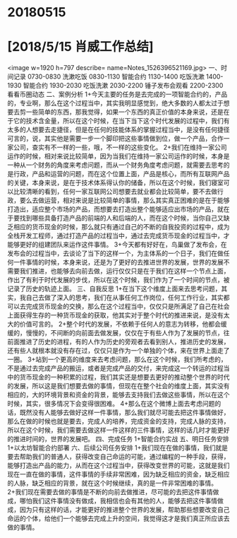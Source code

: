 # 20180515

# [2018/5/15 肖威工作总结]
<image w=1920 h=797 describe= name=Notes_1526396521169.jpg>
一、时间记录
0730-0830 洗漱吃饭
0830-1130 智能合约
1130-1400 吃饭洗漱
1400-1930 智能合约
1930-2030 吃饭洗漱
2030-2200 锤子发布会观看
2200-2300 看看币圈动态
二、案例分析
1+今天主要的任务是去完成的一项智能合约的，产品的，专业啊，那么在这个过程当中，其实我明显感觉到，绝大多数的人都太过于想要去剪一些简单的东西，那我觉得，如果一个东西的真正价值的本身来说，还是在于它的技术含金量，所以在这个时候，在当下当下这个时代发展的过程中，我们有太多的人想要去走捷径，但是在任何的技能体系的掌握过程当中，是没有任何捷径可言的，说，其实他是需要一步一个脚印把这些事情做到位，做一个产品，合作一家公司，查实有不一样的一些，哦，不一样的这些变化。
2+我们在维持一家公司运作的时候，相对来说比较简单，因为当我们在维持一家公司运作的时候，本身是一种从一个财务的角度来考虑问题，而从一个财务角度考虑问题，就需要去思考的是行政，产品和运营的问题，而在这个位置上面，产品是核心，而所有互联网产品的关键，本身来说，是在于技术体系得认你的储备，所以在这个时候，我们寝室可以比较清晰的看到，任何一家互联网公司想要去就业都会比较简单，要不去做行政，要么去做运营，相对来说是比较简单的事情，那么其实真正困难的是在于能够打造出，适应整个市场的产品，而想要去打造出整个能够适应出市场的产品，就在于要找到哪些具备打造产品的前端的人和后端的人，而在这个时候，当你自己又缺乏相应的货币现金的时候，那么就只有通过自己的不断的自我投资的过程中，成为全栈开发工程师，通过打造产品的过程当中，通过去完成货币现金的过程当中，才能够更好的组建团队来运作这件事情。
3+今天都有好好在，鸟巢做了发布会，在发布会的过程当中，去谈论了当下的这样一个，为主体系的一个日子，我们在做任何一件事情的时候，本身来说，还是为了更好的去推进世界的发展，世界的发展不需要我们推进，也能够去向前去做，运行仅仅只是在于我们在这样一个节点上面，作出了有利于时代发展的步伐，所以在这个时候，我们作为了一个时间的节点，被记录了历史的轨迹上面。
三、自我反思
1+在当下这个维度上面来去思考问题，其实，我自己去做了深入的思考，我们在从事任何工作岗位，任何工作行业，其实都可以去完成货币现金的交换，那么在这个过程当中，仅仅只是所满足了自己在社会上面获得生存的一种货币现金的获取，他其实对于整个时代的推进来说，是没有太大的价值可言的。
2+整个时代的发展，不依赖于任何人的意志为转移，他都会缓缓的，慢慢的，不间断的向前面去做发展，仅仅在于有些人作为了发展的节点，往前面推进了历史的进程，有的人作为历史的旁观者去看到别人，推进历史的发展，还有些人就根本就没有存在过，仅仅只是作为一个单独的个体，来在世界上面走了一圈。
3+站到一个更高的维度来去考虑问题，那么在这个时候，我们所考虑的，不是通过去完成产品的搬运，或者是完成产品的交付，来完成这一个转运的过程当中的货币现金的一种积累的过程，我们其实还是想要去更好的推动整个世界的时代的发展，所以这是我们想要去做的事情，但现在在整个社会的维度上面，其实没有相应的，大的环境背景和资金的背景，能够去支持我们去做这些事情，所以在这个时候，其实，很多情况下会变得很困难。
4+那么在这个微博上面去考虑问题的话，既然没有人能够去做好这样一件事情，那么我们就尽可能去把这件事情做好，那么在做的时候也就是要去，完成人的培养，完成资金的支持，完成人脉的支持，所以在这个时候，我们需要去做这样一件这样的三件事情，这样的话几时才能更好的推进时间的，世界的发展吧。
四、完成任务
1+智能合约实战
五、明日任务安排
1+以太坊智能合约部署
六、后续公司任务安排
1+我们现在在做的事情，我们就是要去帮助我们的普通人，获得改变自己命运的可能，通过编程的一种手段，获得，能够打造出产品的能力，从而在这个过程当中，获得改变世界的可能，这就是我们现在一直在做的事情，这件事情的手续非常困难，因为缺乏相应的资金，缺乏相应的人脉，缺乏相应的背景，就在这个时候继续，真的是一件非常困难的事情。
2+我们现在需要去做的事情是不断的向前去做推进，尽可能的去把这件事情做成，哪怕我们这件事情没有做成，我相信也会有其他的人，能够去把这件事情做成，因为只有这样的话，才能更好的推进整个世界的发展，帮助那些想要改变自己命运的个体，给他们一个能够去完成上升的空间，我觉得这才是我们真正所应该去做的事情。
